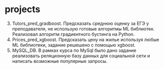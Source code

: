 # projects
3. Tutors_pred_gradboost.
Предсказать среднюю оценку за ЕГЭ у преподавателя, не использую готовые алгоритмы ML библиотек. Реализовал алгоритм градиентного бустинга на Python.
2. Prices_pred_xgboost.
Предсказать цену на жилье используя любые ML библиотеки, задание решешено с помощью xgboost.
3. MySQL_DB.
В рамках курса по MySql было дано задание реализовать реляционную базу данных для социальной сети и написать возможные популярные запросы.
 
